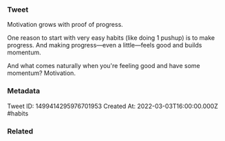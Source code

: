 ### Tweet
Motivation grows with proof of progress.

One reason to start with very easy habits (like doing 1 pushup) is to make progress. And making progress—even a little—feels good and builds momentum.

And what comes naturally when you're feeling good and have some momentum? Motivation.

### Metadata
Tweet ID: 1499414295976701953
Created At: 2022-03-03T16:00:00.000Z
#habits

### Related

